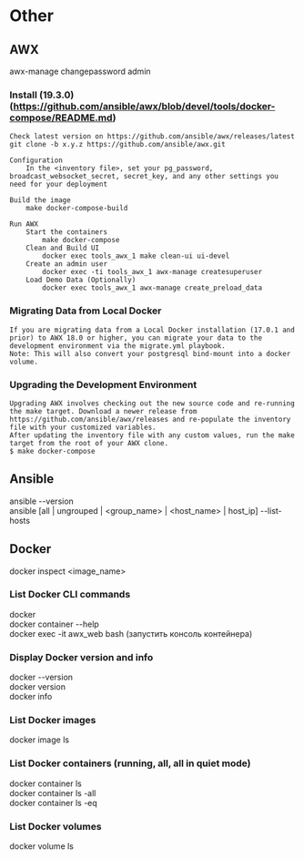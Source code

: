# Other
## AWX
awx-manage changepassword admin  
### Install (19.3.0) (https://github.com/ansible/awx/blob/devel/tools/docker-compose/README.md)  
    Check latest version on https://github.com/ansible/awx/releases/latest  
    git clone -b x.y.z https://github.com/ansible/awx.git  

    Configuration  
        In the <inventory file>, set your pg_password, broadcast_websocket_secret, secret_key, and any other settings you need for your deployment  

    Build the image  
        make docker-compose-build  
    
    Run AWX  
        Start the containers  
            make docker-compose  
        Clean and Build UI  
            docker exec tools_awx_1 make clean-ui ui-devel  
        Create an admin user  
            docker exec -ti tools_awx_1 awx-manage createsuperuser  
        Load Demo Data (Optionally)  
            docker exec tools_awx_1 awx-manage create_preload_data  

### Migrating Data from Local Docker  
    If you are migrating data from a Local Docker installation (17.0.1 and prior) to AWX 18.0 or higher, you can migrate your data to the development environment via the migrate.yml playbook.  
    Note: This will also convert your postgresql bind-mount into a docker volume.  

### Upgrading the Development Environment  
    Upgrading AWX involves checking out the new source code and re-running the make target. Download a newer release from https://github.com/ansible/awx/releases and re-populate the inventory file with your customized variables.  
    After updating the inventory file with any custom values, run the make target from the root of your AWX clone.  
    $ make docker-compose  

## Ansible
ansible --version  
ansible [all | ungrouped | <group_name> | <host_name> | host_ip] --list-hosts  

## Docker
docker inspect <image_name>  

### List Docker CLI commands
docker  
docker container --help  
docker exec -it awx_web bash  (запустить консоль контейнера)  

### Display Docker version and info
docker --version  
docker version  
docker info  

### List Docker images
docker image ls  

### List Docker containers (running, all, all in quiet mode)
docker container ls  
docker container ls -all  
docker container ls -eq  

### List Docker volumes
docker volume ls  
